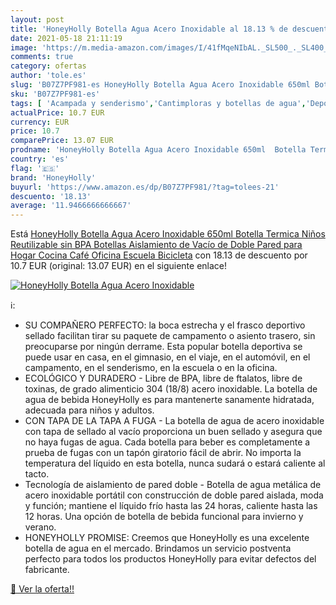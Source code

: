 ```yaml
---
layout: post
title: 'HoneyHolly Botella Agua Acero Inoxidable al 18.13 % de descuento'
date: 2021-05-18 21:11:19
image: 'https://m.media-amazon.com/images/I/41fMqeNIbAL._SL500_._SL400_.jpg'
comments: true
category: ofertas
author: 'tole.es'
slug: 'B07Z7PF981-es HoneyHolly Botella Agua Acero Inoxidable 650ml Botella...'
sku: 'B07Z7PF981-es'
tags: [ 'Acampada y senderismo','Cantimploras y botellas de agua','Deportes y aire libre','Hidratación de acampada y marcha','Ropa y equipamiento para ocio al aire libre','bicicleta','honeyholly', ]
actualPrice: 10.7 EUR
currency: EUR
price: 10.7
comparePrice: 13.07 EUR
prodname: 'HoneyHolly Botella Agua Acero Inoxidable 650ml  Botella Termica Niños Reutilizable sin BPA  Botellas Aislamiento de Vacío de Doble Pared para Hogar  Cocina  Café  Oficina  Escuela  Bicicleta'
country: 'es'
flag: '🇪🇸'
brand: 'HoneyHolly'
buyurl: 'https://www.amazon.es/dp/B07Z7PF981/?tag=tolees-21'
descuento: '18.13'
average: '11.9466666666667'
---
```


Está [HoneyHolly Botella Agua Acero Inoxidable 650ml  Botella Termica Niños Reutilizable sin BPA  Botellas Aislamiento de Vacío de Doble Pared para Hogar  Cocina  Café  Oficina  Escuela  Bicicleta](https://www.amazon.es/dp/B07Z7PF981/?tag=tolees-21) con 18.13 de descuento por 10.7 EUR (original: 13.07 EUR) en el siguiente enlace!

[![HoneyHolly Botella Agua Acero Inoxidable](https://m.media-amazon.com/images/I/41fMqeNIbAL._SL500_._SL400_.jpg)](https://www.amazon.es/dp/B07Z7PF981/?tag=tolees-21)

ℹ️:

- SU COMPAÑERO PERFECTO: la boca estrecha y el frasco deportivo sellado facilitan tirar su paquete de campamento o asiento trasero, sin preocuparse por ningún derrame. Esta popular botella deportiva se puede usar en casa, en el gimnasio, en el viaje, en el automóvil, en el campamento, en el senderismo, en la escuela o en la oficina.
- ECOLÓGICO Y DURADERO - Libre de BPA, libre de ftalatos, libre de toxinas, de grado alimenticio 304 (18/8) acero inoxidable. La botella de agua de bebida HoneyHolly es para mantenerte sanamente hidratada, adecuada para niños y adultos.
- CON TAPA DE LA TAPA A FUGA - La botella de agua de acero inoxidable con tapa de sellado al vacío proporciona un buen sellado y asegura que no haya fugas de agua. Cada botella para beber es completamente a prueba de fugas con un tapón giratorio fácil de abrir. No importa la temperatura del líquido en esta botella, nunca sudará o estará caliente al tacto.
- Tecnología de aislamiento de pared doble - Botella de agua metálica de acero inoxidable portátil con construcción de doble pared aislada, moda y función; mantiene el líquido frío hasta las 24 horas, caliente hasta las 12 horas. Una opción de botella de bebida funcional para invierno y verano.
- HONEYHOLLY PROMISE: Creemos que HoneyHolly es una excelente botella de agua en el mercado. Brindamos un servicio postventa perfecto para todos los productos HoneyHolly para evitar defectos del fabricante.

[🛒 Ver la oferta!!](https://www.amazon.es/dp/B07Z7PF981/?tag=tolees-21)
